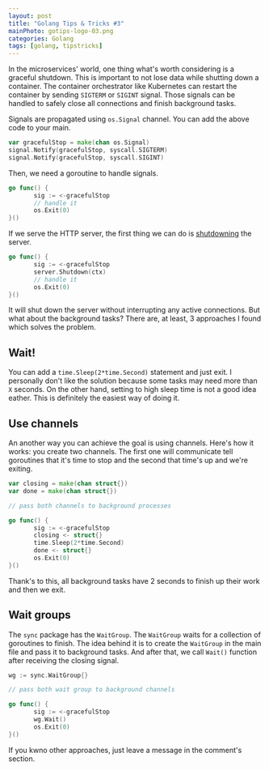 ```yaml
---
layout: post
title: "Golang Tips & Tricks #3" 
mainPhoto: gotips-logo-03.png 
categories: Golang
tags: [golang, tipstricks]
---
```


In the microservices' world, one thing what's worth considering is a graceful shutdown. This is important to not lose data while shutting down a container. The container orchestrator like Kubernetes can restart the container by sending `SIGTERM` or `SIGINT` signal. Those signals can be handled to safely close all connections and finish background tasks.

Signals are propagated using `os.Signal` channel. You can add the above code to your main.

```go
var gracefulStop = make(chan os.Signal)
signal.Notify(gracefulStop, syscall.SIGTERM)
signal.Notify(gracefulStop, syscall.SIGINT)
```

Then, we need a goroutine to handle signals.

```go
go func() {
       sig := <-gracefulStop
       // handle it
       os.Exit(0)
}()
```

If we serve the HTTP server, the first thing we can do is [shutdowning](https://golang.org/pkg/net/http/#Server.Shutdown) the server.

```go
go func() {
       sig := <-gracefulStop
       server.Shutdown(ctx)
       // handle it
       os.Exit(0)
}()
```

It will shut down the server without interrupting any active connections. But what about the background tasks? There are, at least, 3 approaches I found which solves the problem.

## Wait!

You can add a `time.Sleep(2*time.Second)` statement and just exit. I personally don't like the solution because some tasks may need more than `X` seconds. On the other hand, setting to high sleep time is not a good idea eather. This is definitely the easiest way of doing it.

## Use channels

An another way you can achieve the goal is using channels. Here's how it works: you create two channels. The first one will communicate tell goroutines that it's time to stop and the second that time's up and we're exiting.

```go
var closing = make(chan struct{})
var done = make(chan struct{})

// pass both channels to background processes

go func() {
       sig := <-gracefulStop
       closing <- struct{}
       time.Sleep(2*time.Second)
       done <- struct{}
       os.Exit(0)
}()
```

Thank's to this, all background tasks have 2 seconds to finish up their work and then we exit.

## Wait groups

The `sync` package has the `WaitGroup`. The `WaitGroup` waits for a collection of goroutines to finish. The idea behind it is to create the `WaitGroup` in the main file and pass it to background tasks. And after that, we call `Wait()` function after receiving the closing signal.

```go
wg := sync.WaitGroup{}

// pass both wait group to background channels

go func() {
       sig := <-gracefulStop
       wg.Wait()
       os.Exit(0)
}()
```

If you kwno other approaches, just leave a message in the comment's section.